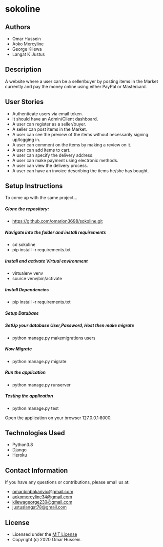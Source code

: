 # sokoline

## Authors
  * Omar Hussein
  * Aoko Mercyline
  * George Kilewa
  * Langat K Justus
  
## Description
A website where a user can be a seller/buyer by posting items in the Market currently and pay the money online using either PayPal or Mastercard.

## User Stories

* Authenticate users via email token.
* It should have an Admin/Client dashboard.
* A user can register as a seller/buyer.
* A seller can post items in the Market.
* A user can see the preview of the items without necessarily signing up/logging in.
* A user can comment on the items by making a review on it.
* A user can add items to cart.
* A user can specify the delivery address.
* A user can make payment using electronic methods.
* A user can view the delivery process.
* A user can have an invoice describing the items he/she has bought.

## Setup Instructions

To come up with the same project...

##### Clone the repository:
  * https://github.com/omarion3698/sokoline.git
  
##### Navigate into the folder and install requirements
  * cd sokoline 
  * pip install -r requirements.txt
  
##### Install and activate Virtual environment
  * virtualenv venv
  * source venv/bin/activate
  
##### Install Dependencies
  * pip install -r requirements.txt
  
##### Setup Database
##### SetUp your database User,Password, Host then make migrate
  * python manage.py makemigrations users
  
##### Now Migrate
  * python manage.py migrate
  
##### Run the application
  * python manage.py runserver
  
##### Testing the application
  * python manage.py test
  
Open the application on your browser 127.0.0.1:8000.

## Technologies Used
* Python3.8
* Django
* Heroku

## Contact Information
If you have any questions or contributions, please email us at:
* omaribinbakarivic@gmail.com
* aokomercyline34@gmail.com
* kilewageorge230@gmail.com
* justuslangat78@gmail.com

## License
* Licensed under the [MIT License](LICENSE)
* Copyright (c) 2020 Omar Hussein.
